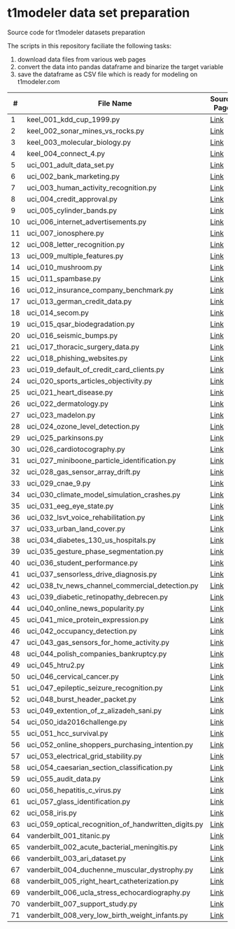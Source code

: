 # t1modeler data set preparation
Source code for t1modeler datasets preparation

The scripts in this repository faciliate the following tasks:
1. download data files from various web pages
2. convert the data into pandas dataframe and binarize the target variable
3. save the dataframe as CSV file which is ready for modeling on t1modeler.com

| #  | File Name | Source Page |
|----|-----------|-------------|
| 1  | keel_001_kdd_cup_1999.py | [Link](https://sci2s.ugr.es/keel/dataset.php?cod=196) |
| 2  | keel_002_sonar_mines_vs_rocks.py | [Link](https://sci2s.ugr.es/keel/dataset.php?cod=85) |
| 3  | keel_003_molecular_biology.py | [Link](https://sci2s.ugr.es/keel/dataset.php?cod=181) |
| 4  | keel_004_connect_4.py | [Link](https://sci2s.ugr.es/keel/dataset.php?cod=193) |
| 5  | uci_001_adult_data_set.py | [Link](https://archive.ics.uci.edu/ml/datasets/Adult) |
| 6  | uci_002_bank_marketing.py | [Link](https://archive.ics.uci.edu/ml/datasets/Bank+Marketing) |
| 7  | uci_003_human_activity_recognition.py | [Link](https://archive.ics.uci.edu/ml/datasets/Human+Activity+Recognition+Using+Smartphones) |
| 8  | uci_004_credit_approval.py | [Link](https://archive.ics.uci.edu/ml/datasets/Credit+Approval) |
| 9  | uci_005_cylinder_bands.py | [Link](https://archive.ics.uci.edu/ml/datasets/Cylinder+Bands) |
| 10 | uci_006_internet_advertisements.py | [Link](https://archive.ics.uci.edu/ml/datasets/Internet+Advertisements) |
| 11 | uci_007_ionosphere.py | [Link](https://archive.ics.uci.edu/ml/datasets/Ionosphere) |
| 12 | uci_008_letter_recognition.py | [Link](https://archive.ics.uci.edu/ml/datasets/Letter+Recognition) |
| 13 | uci_009_multiple_features.py | [Link](https://archive.ics.uci.edu/ml/datasets/Multiple+Features) |
| 14 | uci_010_mushroom.py | [Link](https://archive.ics.uci.edu/ml/datasets/Mushroom) |
| 15 | uci_011_spambase.py | [Link](https://archive.ics.uci.edu/ml/datasets/Spambase) |
| 16 | uci_012_insurance_company_benchmark.py | [Link](https://archive.ics.uci.edu/ml/datasets/Insurance+Company+Benchmark+%28COIL+2000%29) |
| 17 | uci_013_german_credit_data.py | [Link](https://archive.ics.uci.edu/ml/datasets/Statlog+%28German+Credit+Data%29) |
| 18 | uci_014_secom.py | [Link](https://archive.ics.uci.edu/ml/datasets/SECOM) |
| 19 | uci_015_qsar_biodegradation.py | [Link](https://archive.ics.uci.edu/ml/datasets/QSAR+biodegradation) |
| 20 | uci_016_seismic_bumps.py | [Link](https://archive.ics.uci.edu/ml/datasets/seismic-bumps) |
| 21 | uci_017_thoracic_surgery_data.py | [Link](https://archive.ics.uci.edu/ml/datasets/Thoracic+Surgery+Data) |
| 22 | uci_018_phishing_websites.py | [Link](https://archive.ics.uci.edu/ml/datasets/Phishing+Websites) |
| 23 | uci_019_default_of_credit_card_clients.py | [Link](https://archive.ics.uci.edu/ml/datasets/default+of+credit+card+clients) |
| 24 | uci_020_sports_articles_objectivity.py | [Link](https://archive.ics.uci.edu/ml/datasets/Sports+articles+for+objectivity+analysis) |
| 25 | uci_021_heart_disease.py | [Link](https://archive.ics.uci.edu/ml/datasets/Heart+Disease) |
| 26 | uci_022_dermatology.py | [Link](https://archive.ics.uci.edu/ml/datasets/Dermatology) |
| 27 | uci_023_madelon.py | [Link](https://archive.ics.uci.edu/ml/datasets/Madelon) |
| 28 | uci_024_ozone_level_detection.py | [Link](https://archive.ics.uci.edu/ml/datasets/Ozone+Level+Detection) |
| 29 | uci_025_parkinsons.py | [Link](https://archive.ics.uci.edu/ml/datasets/Parkinsons) |
| 30 | uci_026_cardiotocography.py | [Link](https://archive.ics.uci.edu/ml/datasets/Cardiotocography) |
| 31 | uci_027_miniboone_particle_identification.py | [Link](https://archive.ics.uci.edu/ml/datasets/MiniBooNE+particle+identification) |
| 32 | uci_028_gas_sensor_array_drift.py | [Link](https://archive.ics.uci.edu/ml/datasets/Gas+Sensor+Array+Drift+Dataset) |
| 33 | uci_029_cnae_9.py | [Link](https://archive.ics.uci.edu/ml/datasets/CNAE-9) |
| 34 | uci_030_climate_model_simulation_crashes.py | [Link](https://archive.ics.uci.edu/ml/datasets/Climate+Model+Simulation+Crashes) |
| 35 | uci_031_eeg_eye_state.py | [Link](https://archive.ics.uci.edu/ml/datasets/EEG+Eye+State) |
| 36 | uci_032_lsvt_voice_rehabilitation.py | [Link](https://archive.ics.uci.edu/ml/datasets/LSVT+Voice+Rehabilitation) |
| 37 | uci_033_urban_land_cover.py | [Link](https://archive.ics.uci.edu/ml/datasets/Urban+Land+Cover) |
| 38 | uci_034_diabetes_130_us_hospitals.py | [Link](https://archive.ics.uci.edu/ml/datasets/Diabetes+130-US+hospitals+for+years+1999-2008) |
| 39 | uci_035_gesture_phase_segmentation.py | [Link](https://archive.ics.uci.edu/ml/datasets/Gesture+Phase+Segmentation) |
| 40 | uci_036_student_performance.py | [Link](https://archive.ics.uci.edu/ml/datasets/Student+Performance) |
| 41 | uci_037_sensorless_drive_diagnosis.py | [Link](https://archive.ics.uci.edu/ml/datasets/Dataset+for+Sensorless+Drive+Diagnosis) |
| 42 | uci_038_tv_news_channel_commercial_detection.py | [Link](https://archive.ics.uci.edu/ml/datasets/TV+News+Channel+Commercial+Detection+Dataset) |
| 43 | uci_039_diabetic_retinopathy_debrecen.py | [Link](https://archive.ics.uci.edu/ml/datasets/Diabetic+Retinopathy+Debrecen+Data+Set) |
| 44 | uci_040_online_news_popularity.py | [Link](https://archive.ics.uci.edu/ml/datasets/Online+News+Popularity) |
| 45 | uci_041_mice_protein_expression.py | [Link](https://archive.ics.uci.edu/ml/datasets/Mice+Protein+Expression) |
| 46 | uci_042_occupancy_detection.py | [Link](https://archive.ics.uci.edu/ml/datasets/Occupancy+Detection+) |
| 47 | uci_043_gas_sensors_for_home_activity.py | [Link](https://archive.ics.uci.edu/ml/datasets/Gas+sensors+for+home+activity+monitoring) |
| 48 | uci_044_polish_companies_bankruptcy.py | [Link](https://archive.ics.uci.edu/ml/datasets/Polish+companies+bankruptcy+data) |
| 49 | uci_045_htru2.py | [Link](https://archive.ics.uci.edu/ml/datasets/HTRU2) |
| 50 | uci_046_cervical_cancer.py | [Link](https://archive.ics.uci.edu/ml/datasets/Cervical+cancer+%28Risk+Factors%29) |
| 51 | uci_047_epileptic_seizure_recognition.py | [Link](https://archive.ics.uci.edu/ml/datasets/Epileptic+Seizure+Recognition) |
| 52 | uci_048_burst_header_packet.py | [Link](https://archive.ics.uci.edu/ml/datasets/Burst+Header+Packet+%28BHP%29+flooding+attack+on+Optical+Burst+Switching+%28OBS%29+Network) |
| 53 | uci_049_extention_of_z_alizadeh_sani.py | [Link](https://archive.ics.uci.edu/ml/datasets/extention+of+Z-Alizadeh+sani+dataset) |
| 54 | uci_050_ida2016challenge.py | [Link](https://archive.ics.uci.edu/ml/datasets/IDA2016Challenge) |
| 55 | uci_051_hcc_survival.py | [Link](https://archive.ics.uci.edu/ml/datasets/HCC+Survival) |
| 56 | uci_052_online_shoppers_purchasing_intention.py | [Link](https://archive.ics.uci.edu/ml/datasets/Online+Shoppers+Purchasing+Intention+Dataset) |
| 57 | uci_053_electrical_grid_stability.py | [Link](https://archive.ics.uci.edu/ml/datasets/Electrical+Grid+Stability+Simulated+Data+) |
| 58 | uci_054_caesarian_section_classification.py | [Link](https://archive.ics.uci.edu/ml/datasets/Caesarian+Section+Classification+Dataset) |
| 59 | uci_055_audit_data.py | [Link](https://archive.ics.uci.edu/ml/datasets/Audit+Data) |
| 60 | uci_056_hepatitis_c_virus.py | [Link](https://archive.ics.uci.edu/ml/datasets/Hepatitis+C+Virus+%28HCV%29+for+Egyptian+patients) |
| 61 | uci_057_glass_identification.py | [Link](https://archive.ics.uci.edu/ml/datasets/glass+identification) |
| 62 | uci_058_iris.py | [Link](https://archive.ics.uci.edu/ml/datasets/iris) |
| 63 | uci_059_optical_recognition_of_handwritten_digits.py | [Link](http://archive.ics.uci.edu/ml/datasets/optical+recognition+of+handwritten+digits) |
| 64 | vanderbilt_001_titanic.py | [Link](http://biostat.mc.vanderbilt.edu/wiki/pub/Main/DataSets/titanic.html) |
| 65 | vanderbilt_002_acute_bacterial_meningitis.py | [Link](http://biostat.mc.vanderbilt.edu/wiki/pub/Main/DataSets/abm.html) |
| 66 | vanderbilt_003_ari_dataset.py | [Link](http://biostat.mc.vanderbilt.edu/wiki/bin/view/Main/AriDescription) |
| 67 | vanderbilt_004_duchenne_muscular_dystrophy.py | [Link](http://biostat.mc.vanderbilt.edu/wiki/pub/Main/DataSets/dmd.html) |
| 68 | vanderbilt_005_right_heart_catheterization.py | [Link](http://biostat.mc.vanderbilt.edu/wiki/pub/Main/DataSets/rhc.html) |
| 69 | vanderbilt_006_ucla_stress_echocardiography.py | [Link](http://biostat.mc.vanderbilt.edu/wiki/pub/Main/DataSets/stressEcho.html) |
| 70 | vanderbilt_007_support_study.py | [Link](http://biostat.mc.vanderbilt.edu/wiki/Main/SupportDesc) |
| 71 | vanderbilt_008_very_low_birth_weight_infants.py | [Link](http://biostat.mc.vanderbilt.edu/wiki/pub/Main/DataSets/vlbw.html) |
